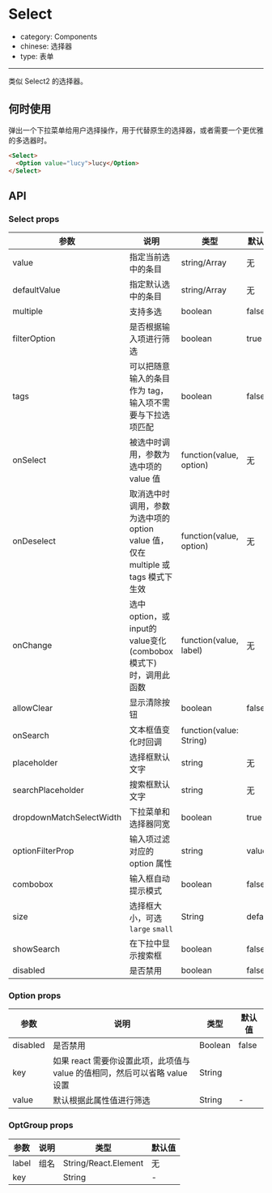 # Select

- category: Components
- chinese: 选择器
- type: 表单

---

类似 Select2 的选择器。

## 何时使用

弹出一个下拉菜单给用户选择操作，用于代替原生的选择器，或者需要一个更优雅的多选器时。

```html
<Select>
  <Option value="lucy">lucy</Option>
</Select>
```

## API

### Select props

| 参数     | 说明           | 类型     | 默认值       |
|----------|----------------|----------|--------------|
| value    | 指定当前选中的条目 | string/Array<String>   |  无  |
| defaultValue | 指定默认选中的条目 | string/Array<String>   |  无  |
| multiple   | 支持多选 | boolean | false |
| filterOption | 是否根据输入项进行筛选 | boolean | true     |
| tags | 可以把随意输入的条目作为 tag，输入项不需要与下拉选项匹配 | boolean |false |
| onSelect | 被选中时调用，参数为选中项的 value 值 | function(value, option) | 无   |
| onDeselect | 取消选中时调用，参数为选中项的 option value 值，仅在 multiple 或 tags 模式下生效 |  function(value, option) | 无   |
| onChange | 选中option，或input的value变化(combobox 模式下)时，调用此函数 | function(value, label) | 无 |
| allowClear | 显示清除按钮 | boolean | false |
| onSearch | 文本框值变化时回调 | function(value: String) |  |
| placeholder | 选择框默认文字 | string | 无 |
| searchPlaceholder | 搜索框默认文字 | string | 无 |
| dropdownMatchSelectWidth | 下拉菜单和选择器同宽 | boolean | true |
| optionFilterProp | 输入项过滤对应的 option 属性 | string | value |
| combobox | 输入框自动提示模式 | boolean | false |
| size    | 选择框大小，可选 `large` `small`  | String      |      default      |
| showSearch | 在下拉中显示搜索框 | boolean | false |
| disabled | 是否禁用 | boolean | false |

### Option props

| 参数     | 说明           | 类型     | 默认值       |
|----------|----------------|----------|--------------|
| disabled    | 是否禁用 | Boolean   |  false  |
| key   | 如果 react 需要你设置此项，此项值与 value 的值相同，然后可以省略 value 设置 |  String |  |
| value   | 默认根据此属性值进行筛选 | String | - |

### OptGroup props

| 参数     | 说明           | 类型     | 默认值          |
|----------|----------------|----------|-----------------|
| label    | 组名           | String/React.Element | 无  |
| key      |                |  String  | -               |
